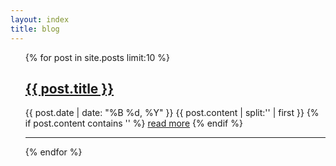 ```yaml
---
layout: index
title: blog
---
```


<ul class="posts">
	{% for post in site.posts limit:10 %}
	<h2><a href="{{ post.url }}">{{ post.title }}</a></h2>
	<span class="post-date">{{ post.date | date: "%B %d, %Y" }}</span>
	{{ post.content | split:'<!--break-->' | first }}
	{% if post.content contains '<!--break-->' %}
	<a href="{{ post.url }}">read more</a>
	{% endif %}
	<hr>
	{% endfor %}
</ul>
